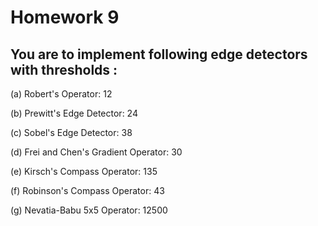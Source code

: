 # Homework 9
## You are to implement following edge detectors with thresholds :
(a) Robert's Operator: 12

(b) Prewitt's Edge Detector: 24

(c) Sobel's Edge Detector: 38

(d) Frei and Chen's Gradient Operator: 30

(e) Kirsch's Compass Operator: 135

(f) Robinson's Compass Operator: 43

(g) Nevatia-Babu 5x5 Operator: 12500
